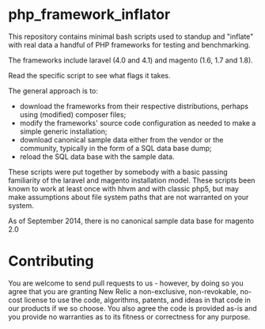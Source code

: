 php_framework_inflator
======================

This repository contains minimal bash scripts used to standup and
"inflate" with real data  a handful of PHP frameworks for testing
and benchmarking.

The frameworks include laravel (4.0 and 4.1) and magento (1.6, 1.7 and 1.8).

Read the specific script to see what flags it takes.

The general approach is to:
  * download the frameworks from their respective distributions,
    perhaps using (modified) composer files;
  * modify the frameworks' source code configuration
    as needed to make a simple generic installation;
  * download canonical sample data either from the vendor or the community,
    typically in the form of a SQL data base dump;
  * reload the SQL data base with the sample data.

These scripts were put together by somebody with a basic passing
familiarity of the laravel and magento installation model. These scripts
been known to work at least once with hhvm and with classic php5,
but may make assumptions about file system paths that are not warranted
on your system.

As of September 2014, there is no canonical sample data base for magento 2.0

Contributing
============

You are welcome to send pull requests to us - however, by doing so you
agree that you are granting New Relic a non-exclusive, non-revokable,
no-cost license to use the code, algorithms, patents, and ideas in
that code in our products if we so choose. You also agree the code
is provided as-is and you provide no warranties as to its fitness or
correctness for any purpose.


